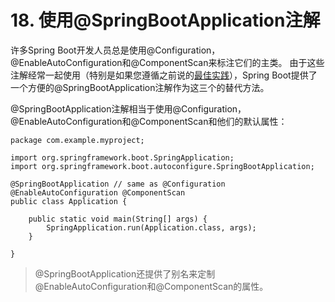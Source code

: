 # 18\. 使用@SpringBootApplication注解

许多Spring Boot开发人员总是使用@Configuration，@EnableAutoConfiguration和@ComponentScan来标注它们的主类。 由于这些注解经常一起使用（特别是如果您遵循之前说的[最佳实践](http://docs.spring.io/spring-boot/docs/1.5.2.RELEASE/reference/htmlsingle/#using-boot-structuring-your-code)），Spring Boot提供了一个方便的@SpringBootApplication注解作为这三个的替代方法。

@SpringBootApplication注解相当于使用@Configuration，@EnableAutoConfiguration和@ComponentScan和他们的默认属性：

```
package com.example.myproject;

import org.springframework.boot.SpringApplication;
import org.springframework.boot.autoconfigure.SpringBootApplication;

@SpringBootApplication // same as @Configuration @EnableAutoConfiguration @ComponentScan
public class Application {

    public static void main(String[] args) {
        SpringApplication.run(Application.class, args);
    }

}
```

> @SpringBootApplication还提供了别名来定制@EnableAutoConfiguration和@ComponentScan的属性。